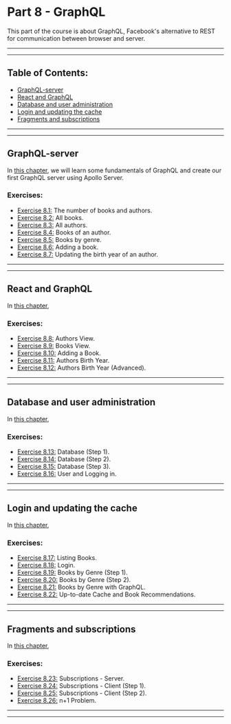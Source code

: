 # Part 8 - GraphQL

This part of the course is about GraphQL, Facebook's alternative to REST for communication between browser and server.

---
---

## Table of Contents:

- [GraphQL-server](#graphql-server)
- [React and GraphQL](#react-and-graphql)
- [Database and user administration](#database-and-user-administration)
- [Login and updating the cache](#login-and-updating-the-cache)
- [Fragments and subscriptions](#fragments-and-subscriptions)

---
---

## GraphQL-server

In [this chapter](https://fullstackopen.com/en/part8/graph_ql_server), we will learn some fundamentals of GraphQL and create our first GraphQL server using Apollo Server.

### Exercises:

- [Exercise 8.1:]() The number of books and authors.
- [Exercise 8.2:]() All books.
- [Exercise 8.3:]() All authors.
- [Exercise 8.4:]() Books of an author.
- [Exercise 8.5:]() Books by genre.
- [Exercise 8.6:]() Adding a book.
- [Exercise 8.7:]() Updating the birth year of an author.

---
---

## React and GraphQL

In [this chapter](https://fullstackopen.com/en/part8/react_and_graph_ql), 

### Exercises:

- [Exercise 8.8:]() Authors View.
- [Exercise 8.9:]() Books View.
- [Exercise 8.10:]() Adding a Book.
- [Exercise 8.11:]() Authors Birth Year.
- [Exercise 8.12:]() Authors Birth Year (Advanced).

---
---

## Database and user administration

In [this chapter](https://fullstackopen.com/en/part8/database_and_user_administration), 

### Exercises:

- [Exercise 8.13:]() Database (Step 1).
- [Exercise 8.14:]() Database (Step 2).
- [Exercise 8.15:]() Database (Step 3).
- [Exercise 8.16:]() User and Logging in.

---
---

## Login and updating the cache

In [this chapter](https://fullstackopen.com/en/part8/login_and_updating_the_cache), 

### Exercises:

- [Exercise 8.17:]() Listing Books.
- [Exercise 8.18:]() Login.
- [Exercise 8.19:]() Books by Genre (Step 1).
- [Exercise 8.20:]() Books by Genre (Step 2).
- [Exercise 8.21:]() Books by Genre with GraphQL.
- [Exercise 8.22:]() Up-to-date Cache and Book Recommendations.

---
---

## Fragments and subscriptions

In [this chapter](https://fullstackopen.com/en/part8/fragments_and_subscriptions), 

### Exercises:

- [Exercise 8.23:]() Subscriptions - Server.
- [Exercise 8.24:]() Subscriptions - Client (Step 1).
- [Exercise 8.25:]() Subscriptions - Client (Step 2).
- [Exercise 8.26:]() n+1 Problem.

---
---